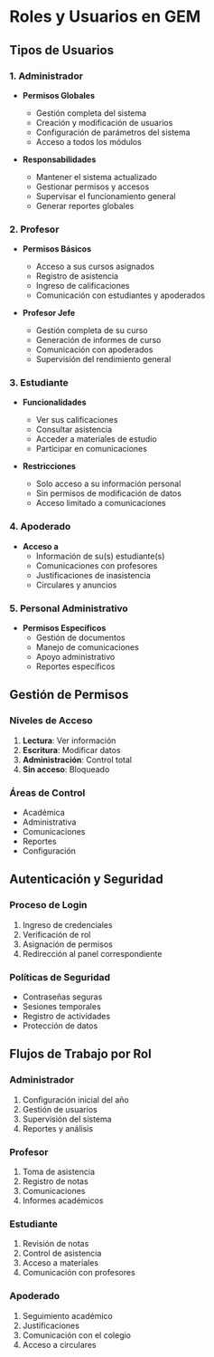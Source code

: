 # Roles y Usuarios en GEM

## Tipos de Usuarios

### 1. Administrador
- **Permisos Globales**
  - Gestión completa del sistema
  - Creación y modificación de usuarios
  - Configuración de parámetros del sistema
  - Acceso a todos los módulos

- **Responsabilidades**
  - Mantener el sistema actualizado
  - Gestionar permisos y accesos
  - Supervisar el funcionamiento general
  - Generar reportes globales

### 2. Profesor
- **Permisos Básicos**
  - Acceso a sus cursos asignados
  - Registro de asistencia
  - Ingreso de calificaciones
  - Comunicación con estudiantes y apoderados

- **Profesor Jefe**
  - Gestión completa de su curso
  - Generación de informes de curso
  - Comunicación con apoderados
  - Supervisión del rendimiento general

### 3. Estudiante
- **Funcionalidades**
  - Ver sus calificaciones
  - Consultar asistencia
  - Acceder a materiales de estudio
  - Participar en comunicaciones

- **Restricciones**
  - Solo acceso a su información personal
  - Sin permisos de modificación de datos
  - Acceso limitado a comunicaciones

### 4. Apoderado
- **Acceso a**
  - Información de su(s) estudiante(s)
  - Comunicaciones con profesores
  - Justificaciones de inasistencia
  - Circulares y anuncios

### 5. Personal Administrativo
- **Permisos Específicos**
  - Gestión de documentos
  - Manejo de comunicaciones
  - Apoyo administrativo
  - Reportes específicos

## Gestión de Permisos

### Niveles de Acceso
1. **Lectura**: Ver información
2. **Escritura**: Modificar datos
3. **Administración**: Control total
4. **Sin acceso**: Bloqueado

### Áreas de Control
- Académica
- Administrativa
- Comunicaciones
- Reportes
- Configuración

## Autenticación y Seguridad

### Proceso de Login
1. Ingreso de credenciales
2. Verificación de rol
3. Asignación de permisos
4. Redirección al panel correspondiente

### Políticas de Seguridad
- Contraseñas seguras
- Sesiones temporales
- Registro de actividades
- Protección de datos

## Flujos de Trabajo por Rol

### Administrador
1. Configuración inicial del año
2. Gestión de usuarios
3. Supervisión del sistema
4. Reportes y análisis

### Profesor
1. Toma de asistencia
2. Registro de notas
3. Comunicaciones
4. Informes académicos

### Estudiante
1. Revisión de notas
2. Control de asistencia
3. Acceso a materiales
4. Comunicación con profesores

### Apoderado
1. Seguimiento académico
2. Justificaciones
3. Comunicación con el colegio
4. Acceso a circulares 